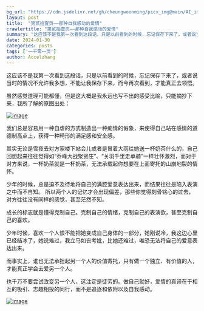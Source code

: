 ```yaml
---
bg_url: "https://cdn.jsdelivr.net/gh/cheungwoonming/picx_img@main/AI_img2/image-004.jpg"
layout: post
title:  "第贰拾壹页——那种自我感动的爱情"
crawlertitle: "第贰拾壹页——那种自我感动的爱情"
summary: "这应该不是我第一次看到这段话，只是以前看到的时候，忘记保存下来了，或者说当时的情况不允许我多想，不能让我保存下来，而今再次看到，才能真正去领悟..."
date: 2024-01-30
categories: posts
tags: ['一千零一页']
author: Accelzhang
---
```


这应该不是我第一次看到这段话，只是以前看到的时候，忘记保存下来了，或者说当时的情况不允许我多想，不能让我保存下来，而今再次看到，才能真正去领悟。

虽然感觉道理可能都懂，但是这大概是我永远也写不出的感受比喻，只能摘抄下来，我所了解的原图出处：

[![image]({{site.images}}/2024/2024-01-30.png)]({{site.images}}/2024/2024-01-30.png)

我们总是容易用一种自虐的方式制造出一种痴情的假象，来使得自己站在感情的道德制高点上，获得一种畸形的满足感和安全感。

其实无论是雪夜去对方家楼下站会儿或者是冒着大雨给她送一杯奶茶什么的，自己回想起来往往觉得如“乔峰大战聚贤庄”、“关羽千里走单骑”一样壮怀激烈，而对于对方来说，一杯奶茶就是一杯奶茶，无法承载起你想要在上面寄托的山崩地裂的情怀。

少年的时候，总是迫不及待地将自己的满腔爱意表达出来，而结果往往是陷入表演之中而不自知。 所以两个人的记忆才会出现偏差，那些你觉得刻骨铭心的过去，对方往往没有同样的感觉，甚至茫然不知。

成长的标志就是懂得克制自己。克制自己的情绪，克制自己的表演欲，甚至克制自己的喜欢。

少年时候，喜欢一个人恨不能把她变成自己身体的一部分，她刚说冷，我这边心里已经结冰了，她说难过，我立马如丧考妣，比她还难过，唯恐无法将自己的爱意表达出来。

而事实上，谁也无法承担起另一个人的价值寄托，只有做一个独立、有价值的人，才能真正学会去爱另一个人。

也千万不要尝试改变另一个人，这注定是徒劳的。做自己就好，爱情的真谛在于相互的吸引、志趣相投的同行，而不是追逐和依附以及自我感动。

[![image](https://cdn.jsdelivr.net/gh/cheungwoonming/picx_img@main/AI_img2/image-004.jpg)](https://cdn.jsdelivr.net/gh/cheungwoonming/picx_img@main/AI_img2/image-004.jpg)
